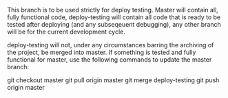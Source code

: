 This branch is to be used strictly for deploy testing. Master will contain all, fully functional code, deploy-testing will contain all code that is ready to be tested after deploying (and any subseqeuent debugging), any other branch will be for the current development cycle.

deploy-testing will not, under any circumstances barring the archiving of the project, be merged into master. If something is tested and fully functional for master, use the following commands to update the master branch:

git checkout master
git pull origin master
git merge deploy-testing
git push origin master